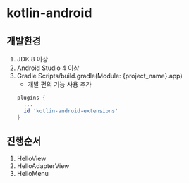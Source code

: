 # kotlin-android

## 개발환경

1. JDK 8 이상
2. Android Studio 4 이상
3. Gradle Scripts/build.gradle(Module: {project_name}.app)
   - 개발 편의 기능 사용 추가
   ```gradle
   plugins {
     ...
     id 'kotlin-android-extensions'
   }
   ```

## 진행순서

1. HelloView
2. HelloAdapterView
3. HelloMenu
